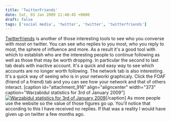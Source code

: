 ```yaml
---
title: 'TwitterFriends'
date: Sat, 03 Jan 2009 11:40:45 +0000
draft: false
tags: ['social media', 'twitter', 'twitter', 'twitterfriends']
---
```


[Twitterfriends](http://twitter-friends.com/) is another of those interesting tools to see who you converse with most on twitter. You can see who replies to you most, who you reply to most, the sphere of influence and more. As a result it's a good tool with which to establish who are the interesting people to continue following as well as those that may be worth dropping. In particular the second to last tab deals with inactive account. It's a quick and easy way to see which accounts are no longer worth following. The network tab is also interesting. It's a quick way of seeing who is in your networki graphicaly. Click the FOAF (friend of a friend) tab and you can see how your network and that of others interact. \[caption id="attachment\_916" align="aligncenter" width="373" caption="Warzabidul statistics for 3rd of January 2009"\][![Warzabidul statistics for 3rd of January 2009](http://www.main-vision.com/richard/blog/wp-content/uploads/2009/01/picture-5.png "Warzabidul statistics")](http://www.main-vision.com/richard/blog/wp-content/uploads/2009/01/picture-5.png)\[/caption\] As more people use the website so the value of those figures go up. You'll notice that according to this I have received no replies. If that was a reality I would have given up on twitter a few months ago.